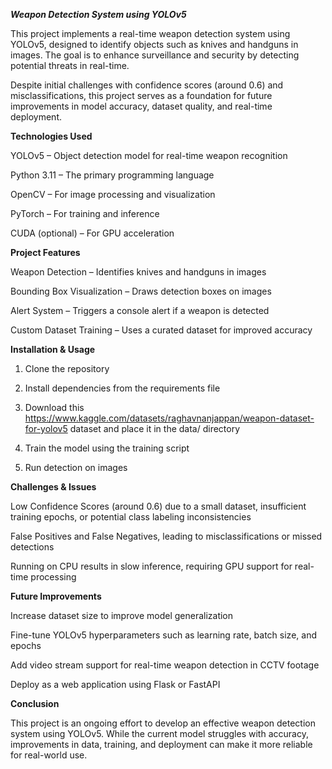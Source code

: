 ***Weapon Detection System using YOLOv5***

This project implements a real-time weapon detection system using YOLOv5, designed to identify objects such as knives and handguns in images. The goal is to enhance surveillance and security by detecting potential threats in real-time.

Despite initial challenges with confidence scores (around 0.6) and misclassifications, this project serves as a foundation for future improvements in model accuracy, dataset quality, and real-time deployment.

**Technologies Used**

YOLOv5 – Object detection model for real-time weapon recognition

Python 3.11 – The primary programming language

OpenCV – For image processing and visualization

PyTorch – For training and inference

CUDA (optional) – For GPU acceleration


**Project Features**

Weapon Detection – Identifies knives and handguns in images

Bounding Box Visualization – Draws detection boxes on images

Alert System – Triggers a console alert if a weapon is detected

Custom Dataset Training – Uses a curated dataset for improved accuracy


**Installation & Usage**

1. Clone the repository


2. Install dependencies from the requirements file


3. Download this 
https://www.kaggle.com/datasets/raghavnanjappan/weapon-dataset-for-yolov5
dataset and place it in the data/ directory


4. Train the model using the training script


5. Run detection on images



**Challenges & Issues**

Low Confidence Scores (around 0.6) due to a small dataset, insufficient training epochs, or potential class labeling inconsistencies

False Positives and False Negatives, leading to misclassifications or missed detections

Running on CPU results in slow inference, requiring GPU support for real-time processing


**Future Improvements**

Increase dataset size to improve model generalization

Fine-tune YOLOv5 hyperparameters such as learning rate, batch size, and epochs

Add video stream support for real-time weapon detection in CCTV footage

Deploy as a web application using Flask or FastAPI


**Conclusion**

This project is an ongoing effort to develop an effective weapon detection system using YOLOv5. While the current model struggles with accuracy, improvements in data, training, and deployment can make it more reliable for real-world use.